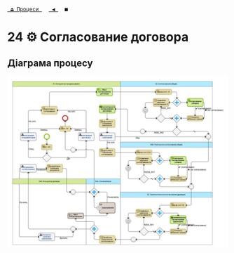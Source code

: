 ﻿[` ⏏ Процеси `](../../README.md)    [` ◀ `](../P11/P23.md)  ` ■ `
# 24 ⚙ Согласование договора

## Діаграма процесу
![P24_Diagram](./Images/P24_Diagram.png)